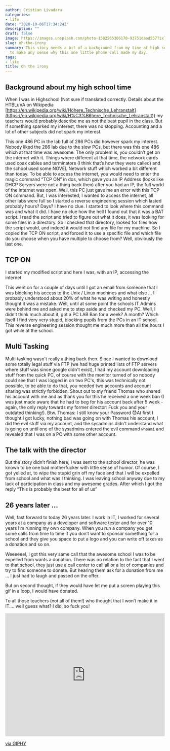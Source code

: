 ```yaml
---
author: Cristian Livadaru
categories:
- life
date: "2020-10-06T17:34:24Z"
description: ""
draft: false
image: https://images.unsplash.com/photo-1582265386170-93751daad557?ixlib=rb-1.2.1&q=80&fm=jpg&crop=entropy&cs=tinysrgb&w=2000&fit=max&ixid=eyJhcHBfaWQiOjExNzczfQ
slug: oh-the-irony
summary: This story needs a bit of a background from my time at high school for it
  to make any sense why this one little phone call made my day.
tags:
- life
title: Oh the irony
---
```



## Background about my high school time

When I was in Highschool (Not sure if translated correctly. Details about the HTBLuVA on Wikipedia [https://en.wikipedia.org/wiki/Höhere_Technische_Lehranstalt](https://en.wikipedia.org/wiki/H%C3%B6here_Technische_Lehranstalt)) my teachers would probably describe me as not the best pupil in the class. But if something sparked my interest, there was no stopping. Accounting and a lot of other subjects did not spark my interest.

This one 486 PC in the lab full of 286 PCs did however spark my interest. Nobody liked the 286 lab due to the slow PCs, but there was this one 486 which at that time was awesome. The only problem is, you couldn’t get on the internet with it. Things where different at that time, the network cards used coax cables and terminators (I think that’s how they were called) and the school used some NOVEL Network stuff which worked a bit different than today. To be able to access the internet, you would need to enter the magic command “TCP ON” in dos, which gave you an IP Address (looks like DHCP Servers were not a thing back then) after you had an IP, the full world of the internet was open. Well, this PC just gave me an error with this TCP ON command. But, I was interested, I wanted to access the internet, all other labs were full so I started a reverse engineering session which lasted probably hours? Days? I have no clue. I started to look where this command was and what it did. I have no clue how the hell I found out that it was a BAT script. I read the script and tried to figure out what it does, it was looking for some files in a directory. So I checked that directory, looked for files how the script would, and indeed it would not find any file for my machine. So I copied the TCP ON script, and forced it to use a specific file and which file do you choose when you have multiple to choose from? Well, obviously the last one.

## TCP ON

I started my modified script and here I was, with an IP, accessing the internet.

This went on for a couple of days until I got an email from someone that I was blocking his access to the Unix / Linux machines and what else ... I probably understood about 20% of what he was writing and honestly thought it was a mistake. Well, until at some point the schools IT Admins were behind me and asked me to step aside and checked my PC. Well, I didn’t think much about it, got a PC LAB Ban for a week? A month? Which itself I find very very stupid, blocking pupils from the PCs in an IT school. This reverse engineering session thought me much more than all the hours I got while at the school.

## Multi Tasking

Multi tasking wasn't really a thing back then. Since I wanted to download some totally legal stuff via FTP (we had huge printed lists of FTP servers where stuff was since google didn't exist), I had my account downloading stuff from the quick PC, of course with the monitor turned of so nobody could see that I was logged in on two PC's, this was technically not possible, to be able to do that, you needed two accounts and account sharing was strictly forbidden. Shout out to my friend Thomas who shared his account with me and as thank you for this he received a one week ban (I was just made aware that he had to beg for his account back after 5 week - again, the only reply towards my former director: Fuck you and your outdated thinking!). Btw. Thomas: I still know your Password 😈At first I thought I got lucky, nothing bad was going on with Thomas his account, I did the evil stuff via my account, and the sysadmins didn't understand what is going on until one of the sysadmins entered the evil command `whoami` and revealed that I was on a PC with some other account.

## The talk with the director

But the story didn’t finish here, I was sent to the school director, he was known to be one bad motherfucker with little sense of humor. Of course, I got yelled at, to wipe the stupid grin off my face and that I will be expelled from school and what was I thinking. I was leaving school anyway due to my lack of participation in class and my awesome grades. After which I got the reply “This is probably the best for all of us”

## 26 years later ...

Well, fast forward to today 26 years later. I work in IT, I worked for several years at a company as a developer and software tester and for over 10 years I’m running my own company. When you run a company you get some calls from time to time if you don’t want to sponsor something for a school and they give you space to put a logo and you can write off taxes as a donation and so on.

Weeeeeel, I got this very same call that the awesome school I was to be expelled from wants a donation. There was no relation to the fact that I went to that school, they just use a call center to call all or a lot of companies and try to find someone to donate. But hearing them ask for a donation from me ... I just had to laugh and passed on the offer.

But on second thought, if they would have let me put a screen playing this gif in a loop, I would have donated.

To all those teachers (not all of them!) who thought that I won’t make it in IT.... well guess what? I did, so fuck you!

<div style="width:100%;height:0;padding-bottom:77%;position:relative;"><iframe src="https://giphy.com/embed/I7p8K5EY9w9dC" width="100%" height="100%" style="position:absolute" frameBorder="0" class="giphy-embed" allowFullScreen></iframe></div><p><a href="https://giphy.com/gifs/futbol-I7p8K5EY9w9dC">via GIPHY</a></p>




